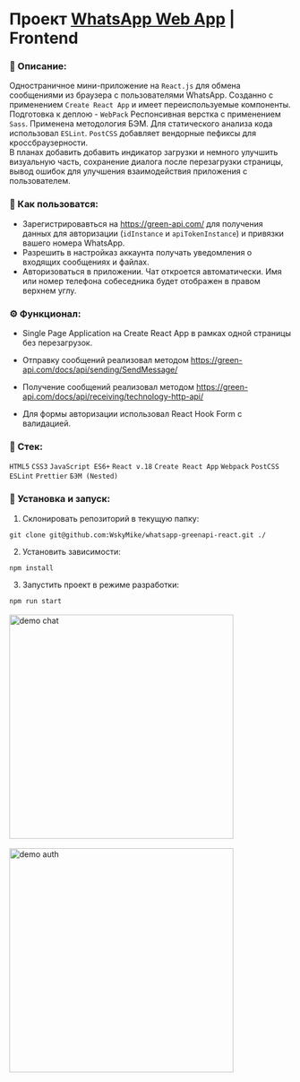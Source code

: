 # Проект [WhatsApp Web App](https://wskymike.github.io/whatsapp-greenapi-react/) | Frontend

### 📜 Описание:
Одностраничное мини-приложение на `React.js` для обмена сообщениями из браузера с пользователями WhatsApp. Созданно с применением `Create React App` и имеет переиспользуемые компоненты. Подготовка к деплою - `WebPack` Респонсивная верстка с применением `Sass`. Применена методология БЭМ. Для статического анализа кода использовал `ESLint`. `PostCSS` добавляет вендорные пефиксы для кроссбраузерности.<br />
В планах добавить добавить индикатор загрузки и немного улучшить визуальную часть, сохранение диалога после перезагрузки страницы, вывод ошибок для улучшения взаимодействия приложения с пользователем.

### 📲 Как пользоватся:
* Зарегистрировавться на https://green-api.com/ для получения данных для авторизации (`idInstance` и `apiTokenInstance`) и привязки вашего номера WhatsApp.
* Разрешить в настройказ аккаунта получать уведомления о входящих сообщениях и файлах.
* Авторизоваться в приложении. Чат откроется автоматически. Имя или номер телефона собеседника будет отображен в правом верхнем углу.

### ⚙️ Функционал:
* Single Page Application на Create React App в рамках одной страницы без перезагрузок.

* Отправку сообщений реализовал методом https://green-api.com/docs/api/sending/SendMessage/

* Получение сообщений реализовал методом https://green-api.com/docs/api/receiving/technology-http-api/

* Для формы авторизации использовал React Hook Form с валидацией.


### 🥞 Стек:

`HTML5` `CSS3` `JavaScript ES6+` `React v.18` `Create React App` `Webpack` `PostCSS` `ESLint` `Prettier` `БЭМ (Nested)` 

### 💽 Установка и запуск:

1. Склонировать репозиторий в текущую папку:

```git clone git@github.com:WskyMike/whatsapp-greenapi-react.git ./```

2. Установить зависимости:

```npm install```

3. Запустить проект в режиме разработки:

```npm run start```
<br />
<br />
<img src="src/images/demo_chat.png" alt="demo chat" width="400">
<br />
<br />
<img src="src/images/demo_auth.png" alt="demo auth" width="400">
